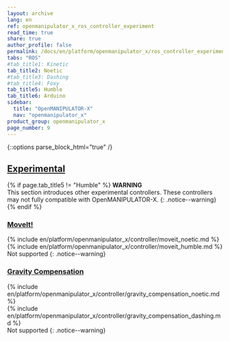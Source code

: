 ```yaml
---
layout: archive
lang: en
ref: openmanipulator_x_ros_controller_experiment
read_time: true
share: true
author_profile: false
permalink: /docs/en/platform/openmanipulator_x/ros_controller_experiment/
tabs: "ROS"
#tab_title1: Kinetic
tab_title2: Noetic
#tab_title3: Dashing
#tab_title4: Foxy
tab_title5: Humble
tab_title6: Arduino
sidebar:
  title: "OpenMANIPULATOR-X"
  nav: "openmanipulator_x"
product_group: openmanipulator_x
page_number: 9
---
```


<style>body {counter-reset: h1 5 !important;}</style>
<div style="counter-reset: h2 3"></div>

{::options parse_block_html="true" /}

<!--[dummy Header 1]>
  <h1 id="controller">Controller</h1>
  <h2 id="experimental">Experimental</h2>
  <p class="dummy_content"> Experimental of OpenMANIPULATOR-X; MoveIt, Gravity Compenstaion and etc</p>
<![end dummy Header 1]-->

## [Experimental](#experimental)

{% if page.tab_title5 != "Humble" %}
**WARNING**  
This section introduces other experimental controllers. These controllers may not fully compatible with OpenMANIPULATOR-X.
{: .notice--warning}
{% endif %}

### [MoveIt!](#moveit)

<!-- <section data-id="{{ page.tab_title1 }}" class="tab_contents">
{% include en/platform/openmanipulator_x/controller/moveit_kinetic.md %}
</section> -->

<section data-id="{{ page.tab_title2 }}" class="tab_contents">
{% include en/platform/openmanipulator_x/controller/moveit_noetic.md %}
</section>

<!-- <section data-id="{{ page.tab_title3 }}" class="tab_contents">
{% include en/platform/openmanipulator_x/controller/moveit_dashing.md %}
</section> -->

<!-- <section data-id="{{ page.tab_title4 }}" class="tab_contents">
{% include en/platform/openmanipulator_x/controller/moveit_dashing.md %}
</section> -->

<section data-id="{{ page.tab_title5 }}" class="tab_contents">
{% include en/platform/openmanipulator_x/controller/moveit_humble.md %}
</section>

<section data-id="{{ page.tab_title6 }}" class="tab_contents">
Not supported
{: .notice--warning}
</section>

### [Gravity Compensation](#gravity-compensation)

<!-- <section data-id="{{ page.tab_title1 }}" class="tab_contents">
{% include en/platform/openmanipulator_x/controller/gravity_compensation_kinetic.md %}
</section> -->

<section data-id="{{ page.tab_title2 }}" class="tab_contents">
{% include en/platform/openmanipulator_x/controller/gravity_compensation_noetic.md %}
</section>

<!-- <section data-id="{{ page.tab_title3 }}" class="tab_contents">
{% include en/platform/openmanipulator_x/controller/gravity_compensation_dashing.md %}
</section> -->

<!-- <section data-id="{{ page.tab_title4 }}" class="tab_contents">
{% include en/platform/openmanipulator_x/controller/gravity_compensation_dashing.md %}
</section> -->

<section data-id="{{ page.tab_title5 }}" class="tab_contents">
{% include en/platform/openmanipulator_x/controller/gravity_compensation_dashing.md %}
</section>

<section data-id="{{ page.tab_title6 }}" class="tab_contents">
Not supported
{: .notice--warning}
</section>
